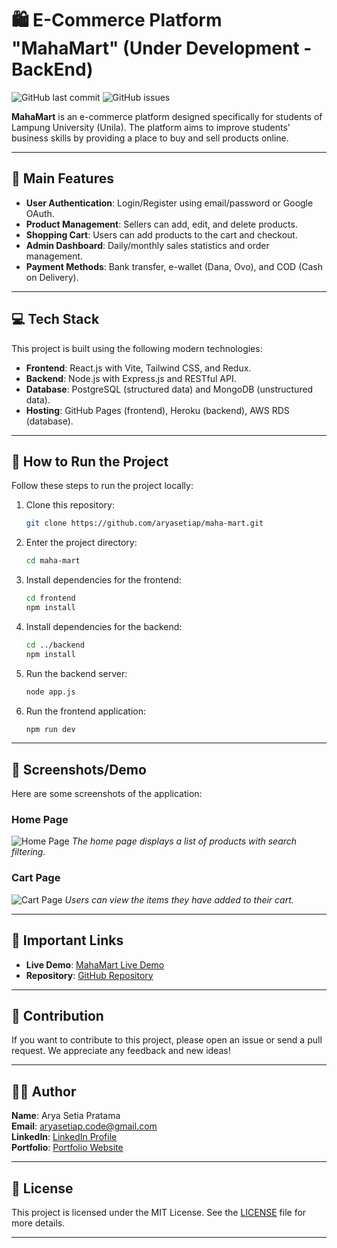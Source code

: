 # 🛍️ E-Commerce Platform "MahaMart" (Under Development - BackEnd)

![GitHub last commit](https://img.shields.io/github/last-commit/aryasetiap/maha-mart) ![GitHub issues](https://img.shields.io/github/issues/aryasetiap/maha-mart)

**MahaMart** is an e-commerce platform designed specifically for students of Lampung University (Unila). The platform aims to improve students' business skills by providing a place to buy and sell products online.

---

## 🌟 Main Features

- **User Authentication**: Login/Register using email/password or Google OAuth.
- **Product Management**: Sellers can add, edit, and delete products.
- **Shopping Cart**: Users can add products to the cart and checkout.
- **Admin Dashboard**: Daily/monthly sales statistics and order management.
- **Payment Methods**: Bank transfer, e-wallet (Dana, Ovo), and COD (Cash on Delivery).

---

## 💻 Tech Stack

This project is built using the following modern technologies:

- **Frontend**: React.js with Vite, Tailwind CSS, and Redux.
- **Backend**: Node.js with Express.js and RESTful API.
- **Database**: PostgreSQL (structured data) and MongoDB (unstructured data).
- **Hosting**: GitHub Pages (frontend), Heroku (backend), AWS RDS (database).

---

## 🚀 How to Run the Project

Follow these steps to run the project locally:

1. Clone this repository:
   ```bash
   git clone https://github.com/aryasetiap/maha-mart.git
   ```
2. Enter the project directory:
   ```bash
   cd maha-mart
   ```
3. Install dependencies for the frontend:
   ```bash
   cd frontend
   npm install
   ```
4. Install dependencies for the backend:
   ```bash
   cd ../backend
   npm install
   ```
5. Run the backend server:
   ```bash
   node app.js
   ```
6. Run the frontend application:
   ```bash
   npm run dev
   ```

---

## 📸 Screenshots/Demo

Here are some screenshots of the application:

### Home Page

![Home Page](https://via.placeholder.com/800x400?text=Home+Page)
_The home page displays a list of products with search filtering._

### Cart Page

![Cart Page](https://via.placeholder.com/800x400?text=Cart+Page)
_Users can view the items they have added to their cart._

---

## 🔗 Important Links

- **Live Demo**: [MahaMart Live Demo](https://your-live-demo-url.com)
- **Repository**: [GitHub Repository](https://github.com/aryasetiap/maha-mart)

---

## 🤝 Contribution

If you want to contribute to this project, please open an issue or send a pull request. We appreciate any feedback and new ideas!

---

## 👨‍💻 Author

**Name**: Arya Setia Pratama  
**Email**: aryasetiap.code@gmail.com  
**LinkedIn**: [LinkedIn Profile](https://www.linkedin.com/in/aryasetiap)  
**Portfolio**: [Portfolio Website](https://yourportfolio.com)

---

## 📜 License

This project is licensed under the MIT License. See the [LICENSE](LICENSE) file for more details.

---
